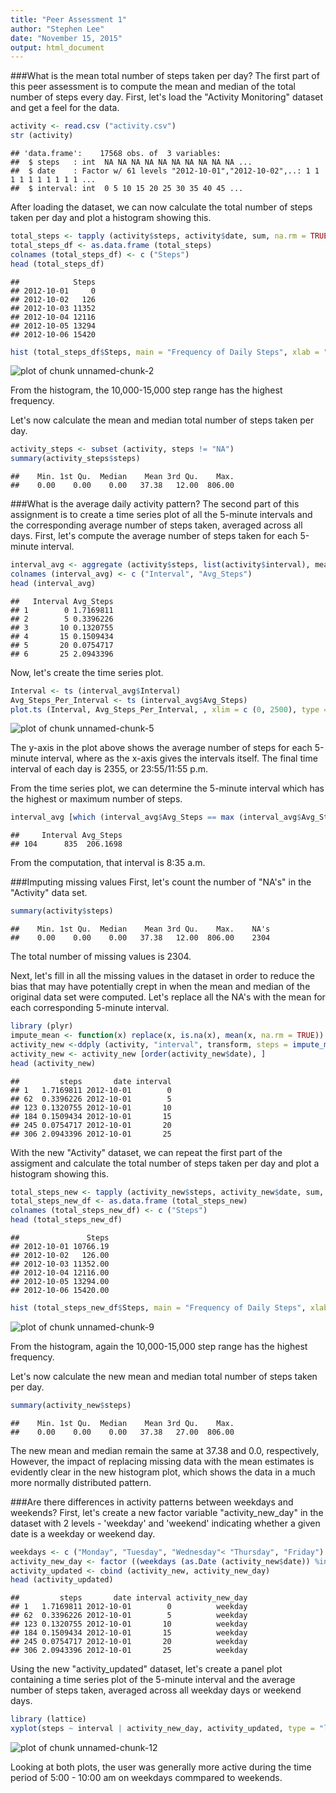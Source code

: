 ```yaml
---
title: "Peer Assessment 1"
author: "Stephen Lee"
date: "November 15, 2015"
output: html_document
---
```


###What is the mean total number of steps taken per day?
The first part of this peer assessment is to compute the mean and median of the total number of steps every day. First, let's load the "Activity Monitoring" dataset and get a feel for the data.


```r
activity <- read.csv ("activity.csv")
str (activity)
```

```
## 'data.frame':	17568 obs. of  3 variables:
##  $ steps   : int  NA NA NA NA NA NA NA NA NA NA ...
##  $ date    : Factor w/ 61 levels "2012-10-01","2012-10-02",..: 1 1 1 1 1 1 1 1 1 1 ...
##  $ interval: int  0 5 10 15 20 25 30 35 40 45 ...
```


After loading the dataset, we can now calculate the total number of steps taken per day and plot a histogram showing this.


```r
total_steps <- tapply (activity$steps, activity$date, sum, na.rm = TRUE)
total_steps_df <- as.data.frame (total_steps)
colnames (total_steps_df) <- c ("Steps")
head (total_steps_df)
```

```
##            Steps
## 2012-10-01     0
## 2012-10-02   126
## 2012-10-03 11352
## 2012-10-04 12116
## 2012-10-05 13294
## 2012-10-06 15420
```

```r
hist (total_steps_df$Steps, main = "Frequency of Daily Steps", xlab = "Total # of Steps Daily", col = "red")
```

![plot of chunk unnamed-chunk-2](figure/unnamed-chunk-2-1.png) 

From the histogram, the 10,000-15,000 step range has the highest frequency.

Let's now calculate the mean and median total number of steps taken per day. 


```r
activity_steps <- subset (activity, steps != "NA")
summary(activity_steps$steps)
```

```
##    Min. 1st Qu.  Median    Mean 3rd Qu.    Max. 
##    0.00    0.00    0.00   37.38   12.00  806.00
```



###What is the average daily activity pattern?
The second part of this assignment is to create a time series plot of all the 5-minute intervals and the corresponding average number of steps taken, averaged across all days. First, let's compute the average number of steps taken for each 5-minute interval.


```r
interval_avg <- aggregate (activity$steps, list(activity$interval), mean, na.rm = TRUE)
colnames (interval_avg) <- c ("Interval", "Avg_Steps")
head (interval_avg)
```

```
##   Interval Avg_Steps
## 1        0 1.7169811
## 2        5 0.3396226
## 3       10 0.1320755
## 4       15 0.1509434
## 5       20 0.0754717
## 6       25 2.0943396
```

Now, let's create the time series plot.


```r
Interval <- ts (interval_avg$Interval)
Avg_Steps_Per_Interval <- ts (interval_avg$Avg_Steps)
plot.ts (Interval, Avg_Steps_Per_Interval, , xlim = c (0, 2500), type = "l")
```

![plot of chunk unnamed-chunk-5](figure/unnamed-chunk-5-1.png) 

The y-axis in the plot above shows the average number of steps for each 5-minute interval, where as the x-axis gives the intervals itself. The final time interval of each day is 2355, or 23:55/11:55 p.m.

From the time series plot, we can determine the 5-minute interval which has the highest or maximum number of steps.


```r
interval_avg [which (interval_avg$Avg_Steps == max (interval_avg$Avg_Steps)), ]
```

```
##     Interval Avg_Steps
## 104      835  206.1698
```

From the computation, that interval is 8:35 a.m.



###Imputing missing values
First, let's count the number of "NA's" in the "Activity" data set.


```r
summary(activity$steps)
```

```
##    Min. 1st Qu.  Median    Mean 3rd Qu.    Max.    NA's 
##    0.00    0.00    0.00   37.38   12.00  806.00    2304
```

The total number of missing values is 2304.

Next, let's fill in all the missing values in the dataset in order to reduce the bias that may have potentially crept in when the mean and median of the original data set were computed. Let's replace all the NA's with the mean for each corresponding 5-minute interval.


```r
library (plyr)
impute_mean <- function(x) replace(x, is.na(x), mean(x, na.rm = TRUE))
activity_new <-ddply (activity, "interval", transform, steps = impute_mean (steps))
activity_new <- activity_new [order(activity_new$date), ]
head (activity_new)
```

```
##         steps       date interval
## 1   1.7169811 2012-10-01        0
## 62  0.3396226 2012-10-01        5
## 123 0.1320755 2012-10-01       10
## 184 0.1509434 2012-10-01       15
## 245 0.0754717 2012-10-01       20
## 306 2.0943396 2012-10-01       25
```

With the new "Activity" dataset, we can repeat the first part of the assigment and calculate the total number of steps taken per day and plot a histogram showing this.


```r
total_steps_new <- tapply (activity_new$steps, activity_new$date, sum, na.rm = TRUE)
total_steps_new_df <- as.data.frame (total_steps_new)
colnames (total_steps_new_df) <- c ("Steps")
head (total_steps_new_df)
```

```
##               Steps
## 2012-10-01 10766.19
## 2012-10-02   126.00
## 2012-10-03 11352.00
## 2012-10-04 12116.00
## 2012-10-05 13294.00
## 2012-10-06 15420.00
```

```r
hist (total_steps_new_df$Steps, main = "Frequency of Daily Steps", xlab = "Total # of Steps Daily", col = "red")
```

![plot of chunk unnamed-chunk-9](figure/unnamed-chunk-9-1.png) 

From the histogram, again the 10,000-15,000 step range has the highest frequency.

Let's now calculate the new mean and median total number of steps taken per day. 


```r
summary(activity_new$steps)
```

```
##    Min. 1st Qu.  Median    Mean 3rd Qu.    Max. 
##    0.00    0.00    0.00   37.38   27.00  806.00
```

The new mean and median remain the same at 37.38 and 0.0, respectively, However, the impact of replacing missing data with the mean estimates is evidently clear in the new histogram plot, which shows the data in a much more normally distributed pattern.



###Are there differences in activity patterns between weekdays and weekends?
First, let's create a new factor variable "activity_new_day" in the dataset with 2 levels - 'weekday' and 'weekend' indicating whether a given date is a weekday or weekend day.


```r
weekdays <- c ("Monday", "Tuesday", "Wednesday"< "Thursday", "Friday")
activity_new_day <- factor ((weekdays (as.Date (activity_new$date)) %in% weekdays), levels = c (TRUE, FALSE), labels = c ("weekday", "weekend"))
activity_updated <- cbind (activity_new, activity_new_day)
head (activity_updated)
```

```
##         steps       date interval activity_new_day
## 1   1.7169811 2012-10-01        0          weekday
## 62  0.3396226 2012-10-01        5          weekday
## 123 0.1320755 2012-10-01       10          weekday
## 184 0.1509434 2012-10-01       15          weekday
## 245 0.0754717 2012-10-01       20          weekday
## 306 2.0943396 2012-10-01       25          weekday
```

Using the new "activity_updated" dataset, let's create a panel plot containing a time series plot of the 5-minute interval and the average number of steps taken, averaged across all weekday days or weekend days.


```r
library (lattice)
xyplot(steps ~ interval | activity_new_day, activity_updated, type = "l")
```

![plot of chunk unnamed-chunk-12](figure/unnamed-chunk-12-1.png) 

Looking at both plots, the user was generally more active during the time period of 5:00 - 10:00 am on weekdays commpared to weekends.

